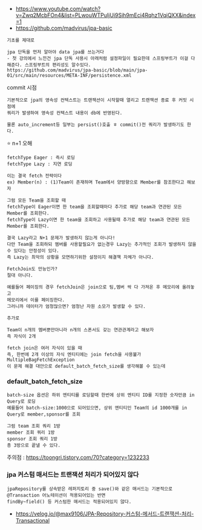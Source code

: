- https://www.youtube.com/watch?v=Zwq2McbFOn4&list=PLwouWTPuIjUi9Sih9mEci4Rqhz1VqiQXX&index=1
- https://github.com/madvirus/jpa-basic

```
기초를 제대로

jpa 단독을 먼저 알아야 data jpa를 쓰는거다
- 첫 강의에서 느낀건 jpa 단독 사용시 아래처럼 설정파일이 필요한데 스프링부트가 이걸 다 해준다. 스프링부트의 편리성도 알수있다.
https://github.com/madvirus/jpa-basic/blob/main/jpa-01/src/main/resources/META-INF/persistence.xml
```
commit 시점
```
기본적으로 jpa의 영속성 컨텍스트는 트랜잭션이 시작할때 열리고 트랜잭션 종료 후 커밋 시점에 
쿼리가 발생하여 영속성 컨텍스트 내용이 db에 반영된다.

물론 auto_increment등 일부는 persist()호출 ㅎ commit()전 쿼리가 발생하기도 한다.
```

⭐️ n+1 오해
```
fetchType Eager : 즉시 로딩
fetchType Lazy : 지연 로딩

이는 결국 fetch 전략이다
ex) Member(n) : (1)Team이 존재하며 Team에서 양방향으로 Member를 참조한다고 해보자

그럼 모든 Team을 조회할 때 
fetchType이 Eager이면 한 team을 조회할때마다 추가로 해당 team과 연관된 모든 Member를 조회한다.
fetchType이 Lazy이면 한 team을 조회하고 사용될때 추가로 해당 team과 연관된 모든 Member를 조회한다.

결국 Lazy라고 N+1 문제가 발생하지 않는게 아니다! 
다만 Team을 조회하되 멤버를 사용할필요가 없는경우 Lazy는 추가적인 조회가 발생하지 않을 수 있다는 안정성이 있다.
즉 Lazy는 최악의 상황을 모면하기위한 설정이지 해결책 자체가 아니다.

FetchJoin도 만능인가?
절대 아니다.

예를들어 페이징의 경우 fetchJoin은 join으로 팀,멤버 싹 다 가져온 후 메모리에 올려놓고 
메모리에서 이를 페이징한다.
그러니까 데이터가 엄청많으면? 엄청난 자원 소모가 발생할 수 있다.

```
```
추가로 

Team이 n개의 멤버뿐만아니라 n개의 스폰서도 갖는 연관관계라고 해보자
즉 자식이 2개

fetch join은 여러 자식이 있을 때 
즉, 한번에 2개 이상의 자식 엔티티에는 join fetch을 사용불가 MultipleBagFetchException
이 문제 해결 대안으로 default_batch_fetch_size를 생각해볼 수 있는데
```

### default_batch_fetch_size
```
batch-size 옵션은 하위 엔티티를 로딩할때 한번에 상위 엔티티 ID를 지정한 숫자만큼 in Query로 로딩 
예를들어 batch-size:1000으로 되어있으면, 상위 엔티티인 Team의 id 1000개를 in Query로 member,sponsor를 조회

그럼 team 조회 쿼리 1방
member 조회 쿼리 1방
sponsor 조회 쿼리 1방
총 3방으로 끝낼 수 있다.
```
주의점 : https://toongri.tistory.com/70?category=1232233


### jpa 커스텀 매서드는 트랜잭션 처리가 되어있지 않다
```
jpaRepository를 상속받은 레퍼지토리 중 save()와 같은 매서드는 기본적으로 @Transaction 어노테이션이 적용되어있는 반면
findBy~field() 등 커스텀한 매서드는 적용되어있지 않다.
```
- https://velog.io/@max9106/JPA-Repository-커스텀-메서드-트랜잭션-처리-Transactional


